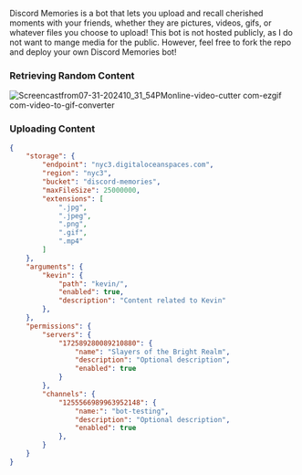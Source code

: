 Discord Memories is a bot that lets you upload and recall cherished moments with your friends, whether they are pictures, videos, gifs, or whatever files you choose to upload! This bot is not hosted publicly, as I do not want to mange media for the public. However, feel free to fork the repo and deploy your own Discord Memories bot! 

### Retrieving Random Content
![Screencastfrom07-31-202410_31_54PMonline-video-cutter com-ezgif com-video-to-gif-converter](https://github.com/user-attachments/assets/cee508c1-e7c3-4c31-a2cc-ece5bbb3ae31)

### Uploading Content

```json
{
    "storage": {
        "endpoint": "nyc3.digitaloceanspaces.com",
        "region": "nyc3",
        "bucket": "discord-memories",
        "maxFileSize": 25000000,
        "extensions": [
            ".jpg",
            ".jpeg",
            ".png",
            ".gif",
            ".mp4"
        ]
    },
    "arguments": {
        "kevin": {
            "path": "kevin/",
            "enabled": true,
            "description": "Content related to Kevin"
        },
    },
    "permissions": {
        "servers": {
            "172589280089210880": {
                "name": "Slayers of the Bright Realm",
                "description": "Optional description",
                "enabled": true
            }
        },
        "channels": {
            "1255566989963952148": {
                "name:": "bot-testing",
                "description": "Optional description",
                "enabled": true
            },
        }
    }
}
```
